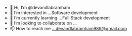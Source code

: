 - 👋 Hi, I’m @devandlabramham
- 👀 I’m interested in ...Software development
- 🌱 I’m currently learning ...Full Stack development
- 💞️ I’m looking to collaborate on ...
- 📫 How to reach me ...devandlabramham989@gmail.com

<!---
devandlabramham/devandlabramham is a ✨ special ✨ repository because its `README.md` (this file) appears on your GitHub profile.
You can click the Preview link to take a look at your changes.
--->

